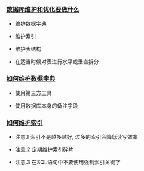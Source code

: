 ### [数据库维护和优化要做什么](https://www.imooc.com/video/1919)

+ 维护数据字典

+ 维护索引

+ 维护表结构

+ 在适当时候对表进行水平或垂直拆分

### [如何维护数据字典](https://www.imooc.com/video/1920)

+ 使用第三方工具

+ 使用数据库本身的备注字段

### [如何维护索引](https://www.imooc.com/video/1921)

+ 注意.1 索引不是越多越好, 过多的索引会降低读写效率

+ 注意.2 定期维护索引碎片

+ 注意.3 在SQL语句中不要使用强制索引关键字